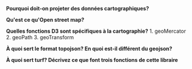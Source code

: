 **Pourquoi doit-on projeter des données cartographiques?**

**Qu'est ce qu'Open street map?**

**Quelles fonctions D3 sont spécifiques à la cartographie?**
    1. geoMercator
    2. geoPath
    3. geoTransform

**À quoi sert le format topojson? En quoi est-il différent du geojson?**

**À quoi sert turf? Décrivez ce que font trois fonctions de cette libraire**
